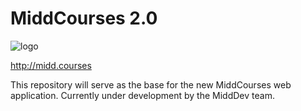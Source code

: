 # MiddCourses 2.0
![logo](https://user-images.githubusercontent.com/78503029/150461477-c6136e55-cc1e-4c25-8fb3-ff1d046dc02d.png)

http://midd.courses &nbsp;

This repository will serve as the base for the new MiddCourses web application.  Currently under development by the MiddDev team.
